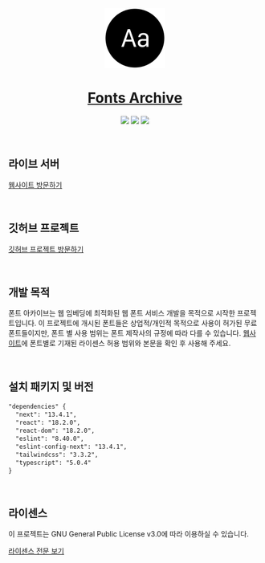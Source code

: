 <p align="center">
  <a href="https://fonts.taedonn.com">
      <img src="./public/logo.png" height="120">
      <h1 align="center">Fonts Archive</h1>
  </a>
  <p align="center">
    <img src="https://img.shields.io/badge/Made%20with-Next.js%20%4013.4.1-%23202124"/>
    <img src="https://img.shields.io/badge/Built%20on-Node%20%4016.13.2-%2337873A"/>
    <img src="https://img.shields.io/badge/Protected%20under-GPL%20v3.0-blue"/>
  </p>
</p>

&nbsp;

## 라이브 서버

[웹사이트 방문하기](https://fonts.taedonn.com)

&nbsp;

## 깃허브 프로젝트

[깃허브 프로젝트 방문하기](https://github.com/fonts-archive)

&nbsp;

## 개발 목적

폰트 아카이브는 웹 임베딩에 최적화된 웹 폰트 서비스 개발을 목적으로 시작한 프로젝트입니다. 이 프로젝트에 개시된 폰트들은 상업적/개인적 목적으로 사용이 허가된 무료 폰트들이지만, 폰트 별 사용 범위는 폰트 제작사의 규정에 따라 다를 수 있습니다. [웹사이트](https://fonts.taedonn.com)에 폰트별로 기재된 라이센스 허용 범위와 본문을 확인 후 사용해 주세요.

&nbsp;

## 설치 패키지 및 버전

```
"dependencies" {
  "next": "13.4.1",
  "react": "18.2.0",
  "react-dom": "18.2.0",
  "eslint": "8.40.0",
  "eslint-config-next": "13.4.1",
  "tailwindcss": "3.3.2",
  "typescript": "5.0.4"
}
```

&nbsp;

## 라이센스

이 프로젝트는 GNU General Public License v3.0에 따라 이용하실 수 있습니다.

[라이센스 전문 보기](https://www.gnu.org/licenses/gpl-3.0.html)